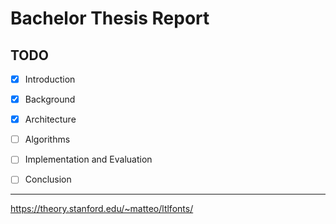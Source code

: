 # Bachelor Thesis Report

## TODO
- [x] Introduction
- [x] Background
- [x] Architecture
- [ ] Algorithms
- [ ] Implementation and Evaluation
- [ ] Conclusion


---
https://theory.stanford.edu/~matteo/ltlfonts/